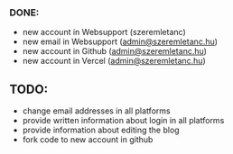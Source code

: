 ### DONE:

- new account in Websupport (szeremletanc)
- new email in Websupport (admin@szeremletanc.hu)
- new account in Github (admin@szeremletanc.hu)
- new account in Vercel (admin@szeremletanc.hu)

## TODO:

- change email addresses in all platforms
- provide written information about login in all platforms
- provide information about editing the blog
- fork code to new account in github